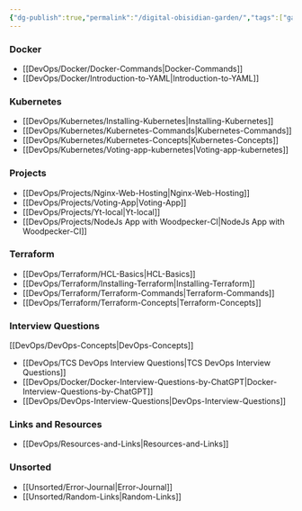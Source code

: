```yaml
---
{"dg-publish":true,"permalink":"/digital-obisidian-garden/","tags":["gardenEntry"],"noteIcon":""}
---
```


### Docker
- [[DevOps/Docker/Docker-Commands\|Docker-Commands]]
- [[DevOps/Docker/Introduction-to-YAML\|Introduction-to-YAML]] 
### Kubernetes
- [[DevOps/Kubernetes/Installing-Kubernetes\|Installing-Kubernetes]]
- [[DevOps/Kubernetes/Kubernetes-Commands\|Kubernetes-Commands]]
- [[DevOps/Kubernetes/Kubernetes-Concepts\|Kubernetes-Concepts]]
- [[DevOps/Kubernetes/Voting-app-kubernetes\|Voting-app-kubernetes]]
### Projects
- [[DevOps/Projects/Nginx-Web-Hosting\|Nginx-Web-Hosting]]
- [[DevOps/Projects/Voting-App\|Voting-App]]
- [[DevOps/Projects/Yt-local\|Yt-local]]
- [[DevOps/Projects/NodeJs App with Woodpecker-CI\|NodeJs App with Woodpecker-CI]]
### Terraform
- [[DevOps/Terraform/HCL-Basics\|HCL-Basics]]
- [[DevOps/Terraform/Installing-Terraform\|Installing-Terraform]]
- [[DevOps/Terraform/Terraform-Commands\|Terraform-Commands]]
- [[DevOps/Terraform/Terraform-Concepts\|Terraform-Concepts]]

### Interview Questions
[[DevOps/DevOps-Concepts\|DevOps-Concepts]]
- [[DevOps/TCS DevOps Interview Questions\|TCS DevOps Interview Questions]]
- [[DevOps/Docker/Docker-Interview-Questions-by-ChatGPT\|Docker-Interview-Questions-by-ChatGPT]]
- [[DevOps/DevOps-Interview-Questions\|DevOps-Interview-Questions]]

### Links and Resources
- [[DevOps/Resources-and-Links\|Resources-and-Links]]
### Unsorted
- [[Unsorted/Error-Journal\|Error-Journal]]
- [[Unsorted/Random-Links\|Random-Links]]
